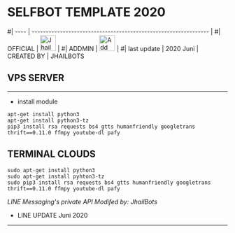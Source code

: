 # SELFBOT TEMPLATE 2020
#| ---- | --------------------------------------------------------------- |
#| OFFICIAL | <a href="https://line.me/R/ti/p/%781dscco"><img height="36" border="0" alt="JhailBots" src="https://scdn.line-apps.com/n/line_add_friends/btn/en.png"></a> |
#| ADDMIN | <a href="https://line.me/R/ti/p/~tikus___churot"><img height="36" border="0" alt="Add Friend" src="https://scdn.line-apps.com/n/line_add_friends/btn/en.png"></a> |
#| last update | 2020 Juni |
CREATED BY | JHAILBOTS
## VPS SERVER
-----------------------
- install module
```
apt-get install python3
apt-get install python3-tz
pip3 install rsa requests bs4 gtts humanfriendly googletrans thrift==0.11.0 ffmpy youtube-dl pafy 
```
## TERMINAL CLOUDS
```
sudo apt-get install python3
sudo apt-get install pyhton3-tz
sudo pip3 install rsa requests bs4 gtts humanfriendly googletrans thrift==0.11.0 ffmpy youtube-dl pafy 
```
*LINE Messaging's private API*
*Modifed by: JhailBots*

- LINE UPDATE
Juni 2020
_________________________

